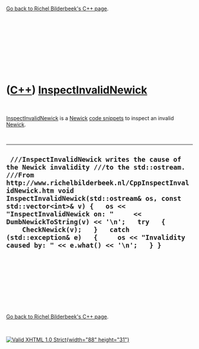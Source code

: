 

[Go back to Richel Bilderbeek's C++ page](Cpp.htm).

 

 

 

 

 

([C++](Cpp.htm)) [InspectInvalidNewick](CppInspectInvalidNewick.htm)
====================================================================

 

[InspectInvalidNewick](CppInspectInvalidNewick.htm) is a
[Newick](CppNewick.htm) [code snippets](CppCodeSnippets.htm) to inspect
an invalid [Newick](CppNewick.htm).

 

  ----------------------------------------------------------------------------------------------------------------------------------------------------------------------------------------------------------------------------------------------------------------------------------------------------------------------------------------------------------------------------------------------------------------------------------------------------
  ` ///InspectInvalidNewick writes the cause of the Newick invalidity ///to the std::ostream. ///From http://www.richelbilderbeek.nl/CppInspectInvalidNewick.htm void InspectInvalidNewick(std::ostream& os, const std::vector<int>& v) {   os << "InspectInvalidNewick on: "     << DumbNewickToString(v) << '\n';   try   {     CheckNewick(v);   }   catch (std::exception& e)   {     os << "Invalidity caused by: " << e.what() << '\n';   } }`
  ----------------------------------------------------------------------------------------------------------------------------------------------------------------------------------------------------------------------------------------------------------------------------------------------------------------------------------------------------------------------------------------------------------------------------------------------------

 

 

 

 

 

[Go back to Richel Bilderbeek's C++ page](Cpp.htm).



 

[![Valid XHTML 1.0 Strict](valid-xhtml10.png){width="88"
height="31"}](http://validator.w3.org/check?uri=referer)

